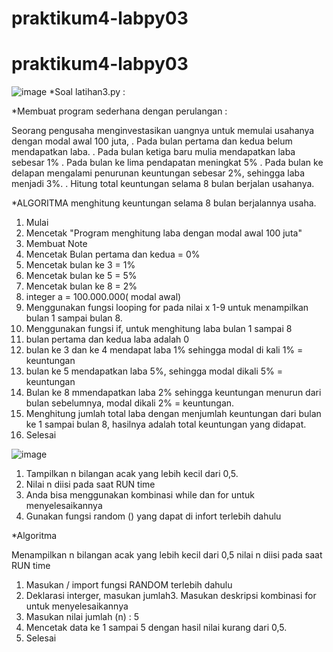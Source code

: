 # praktikum4-labpy03
# praktikum4-labpy03
![image](https://user-images.githubusercontent.com/117070476/200161923-98adf46d-24cd-475a-b3ea-aa0bc9f1a45e.png)
*Soal latihan3.py :

*Membuat program sederhana dengan perulangan :

Seorang pengusaha menginvestasikan uangnya untuk memulai usahanya dengan modal awal 100 juta,
. Pada bulan pertama dan kedua belum mendapatkan laba.
. Pada bulan ketiga baru mulia mendapatkan laba sebesar 1%
. Pada bulan ke lima pendapatan meningkat 5%
. Pada bulan ke delapan mengalami penurunan keuntungan sebesar 2%, sehingga laba menjadi 3%.
. Hitung total keuntungan selama 8 bulan berjalan usahanya.

*ALGORITMA menghitung keuntungan selama 8 bulan berjalannya usaha.

1. Mulai
2. Mencetak "Program menghitung laba dengan modal awal 100 juta"
3. Membuat Note
4. Mencetak Bulan pertama dan kedua = 0%
5. Mencetak bulan ke 3 = 1%
6. Mencetak bulan ke 5 = 5%
7. Mencetak bulan ke 8 = 2%
8. integer a = 100.000.000( modal awal)
9.  Menggunakan fungsi looping for pada nilai x 1-9 untuk menampilkan bulan 1 sampai bulan 8.
10. Menggunakan fungsi if, untuk menghitung laba bulan 1 sampai 8
11. bulan pertama dan kedua laba adalah 0
12. bulan ke 3 dan ke 4 mendapat laba 1% sehingga modal di kali 1% = keuntungan
13. bulan ke 5 mendapatkan laba 5%, sehingga modal dikali 5% = keuntungan
14. Bulan ke 8 mmendapatkan laba 2% sehingga keuntungan menurun dari bulan sebelumnya, modal dikali 2% = keuntungan.
15. Menghitung jumlah total laba dengan menjumlah keuntungan dari bulan ke 1 sampai bulan 8, hasilnya adalah total keuntungan yang didapat.
16. Selesai







![image](https://user-images.githubusercontent.com/117070476/200162389-097cd55b-b3de-4ccd-bfc5-d5a6cf4f29ff.png)

1. Tampilkan n bilangan acak yang lebih kecil dari 0,5.
2. Nilai n diisi pada saat RUN time
3. Anda bisa menggunakan kombinasi while dan for untuk menyelesaikannya
4. Gunakan fungsi random () yang dapat di infort terlebih dahulu

*Algoritma  

Menampilkan n bilangan acak yang lebih kecil dari 0,5 nilai n diisi pada saat RUN time

1. Masukan / import fungsi RANDOM terlebih dahulu
2. Deklarasi interger, masukan jumlah3. Masukan deskripsi kombinasi for untuk menyelesaikannya
3. Masukan nilai jumlah (n) : 5
4. Mencetak data ke 1 sampai 5 dengan hasil nilai kurang dari 0,5.
5. Selesai




